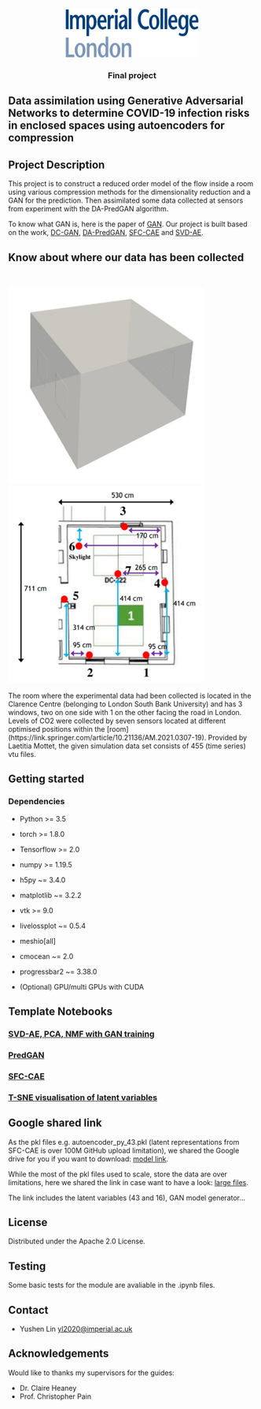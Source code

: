 <!-- PROJECT LOGO -->
<br />
<p align="center">
  <a href="https://github.com/acse-2020/">
    <img src="readme_files/logo_imperial_college_london.png" alt="Logo" width="270" height="100">
  </a>
  
  <h3 align="center">Final project</h3>
  <p align="center">
    
  </p>
</p>


## Data assimilation using Generative Adversarial Networks to determine COVID-19 infection risks in enclosed spaces using autoencoders for compression

## Project Description

This project is to construct a reduced order  model  of  the  flow  inside  a  room  using  various  compression  methods  for  the  dimensionality reduction  and  a  GAN  for  the  prediction. Then  assimilated  some  data  collected  at  sensors from experiment with the DA-PredGAN algorithm.

To know what GAN is, here is the paper of [GAN](https://arxiv.org/abs/1406.2661). Our project is built based on the work, [DC-GAN](https://arxiv.org/abs/1511.06434), [DA-PredGAN](https://arxiv.org/abs/2105.07729), [SFC-CAE](https://arxiv.org/abs/2011.14820) and [SVD-AE](https://arxiv.org/abs/2008.10532).

## Know about where our data has been collected

<br />
<p float="left">
  <img src="readme_files/room.png" width="400" height="400"/>
  <img src="readme_files/sensor_room.png" width="400" height="400"/> 
</p>
The room where the experimental data had been collected is located in the Clarence Centre (belonging to London South Bank University) and has 3 windows, two on one side with 1 on the other facing the road in London. Levels of CO2 were collected by seven sensors located at different optimised positions within the [room](https://link.springer.com/article/10.21136/AM.2021.0307-19). Provided by Laetitia Mottet, the given simulation data set consists of 455 (time series) vtu files.

## Getting started
### Dependencies

* Python >= 3.5
* torch >= 1.8.0
* Tensorflow >= 2.0
* numpy >= 1.19.5
* h5py ~= 3.4.0
* matplotlib ~= 3.2.2
* vtk >= 9.0
* livelossplot ~= 0.5.4
* meshio[all]
* cmocean ~= 2.0

* progressbar2 ~= 3.38.0
* (Optional) GPU/multi GPUs with CUDA

## Template Notebooks

### [SVD-AE, PCA, NMF with GAN training]()


### [PredGAN](PredGAN/PredGAN.ipynb)

### [SFC-CAE](PredGAN/SFC-CAE/SFC_CAE_Compression.ipynb)

### [T-SNE visualisation of latent variables](t_SNE_visualisation.ipynb)

## Google shared link

As the pkl files e.g. autoencoder_py_43.pkl (latent representations from SFC-CAE is over 100M GitHub upload limitation), we shared the Google drive for you if you want to download: [model link](https://drive.google.com/drive/folders/1o7u_-hJpF6gLP1jXYB3ZlVBcwmrvfBpt?usp=sharing).

While the most of the pkl files used to scale, store the data are over limitations, here we shared the link in case want to have a look: [large files](https://drive.google.com/drive/folders/19xJlN0VifwOlvj-y9aungSZKTPPyv4J7?usp=sharing).

The link includes the latent variables (43 and 16), GAN model generator...

## License

Distributed under the Apache 2.0 License.

## Testing 
Some basic tests for the module are avaliable in the .ipynb files.

## Contact
* Yushen Lin yl2020@imperial.ac.uk

## Acknowledgements
Would like to thanks my supervisors for the guides:
* Dr. Claire Heaney
* Prof. Christopher Pain 
